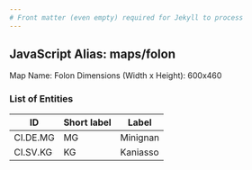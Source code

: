 ```yaml
---
# Front matter (even empty) required for Jekyll to process
---
```


## JavaScript Alias: maps/folon

Map Name: Folon
Dimensions (Width x Height): 600x460

### List of Entities

ID | Short label | Label
---|---|---|
CI.DE.MG|MG|Minignan
CI.SV.KG|KG|Kaniasso
